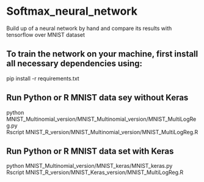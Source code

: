 # Softmax_neural_network

Build up of a neural network by hand and compare its results with tensorflow over MNIST dataset 

## To train the network on your machine, first install all necessary dependencies using:

pip install -r requirements.txt


## Run Python or R MNIST data sey without Keras

python MNIST_Multinomial_version/MNIST_Multinomial_version/MNIST_MultiLogReg.py <br />
Rscript MNIST_R_version/MNIST_Multinomial_version/MNIST_MultiLogReg.R <br />


## Run Python or R MNIST data set with Keras

python MNIST_Multinomial_version/MNIST_keras/MNIST_keras.py <br />
Rscript MNIST_R_version/MNIST_Keras_version/MNIST_MultiLogReg.R <br />


